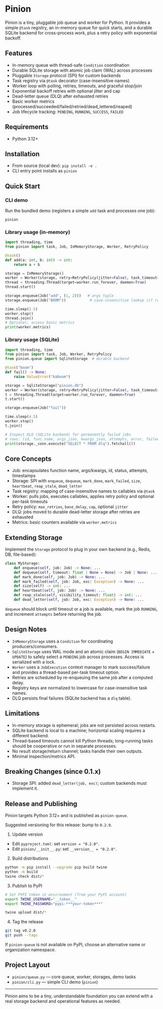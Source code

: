 # Pinion

Pinion is a tiny, pluggable job queue and worker for Python. It provides a simple `@task` registry, an in-memory queue for quick starts, and a durable SQLite backend for cross-process work, plus a retry policy with exponential backoff.

## Features

- In-memory queue with thread-safe `Condition` coordination
- Durable SQLite storage with atomic job claim (WAL) across processes
- Pluggable `Storage` protocol (SPI) for custom backends
- Task registry via `@task` decorator (case-insensitive names)
- Worker loop with polling, retries, timeouts, and graceful stop/join
- Exponential backoff retries with optional jitter and cap
- Dead-letter queue (DLQ) after exhausted retries
- Basic worker metrics (processed/succeeded/failed/retried/dead_lettered/reaped)
- Job lifecycle tracking: `PENDING`, `RUNNING`, `SUCCESS`, `FAILED`

## Requirements

- Python 3.12+

## Installation

- From source (local dev): `pip install -e .`
- CLI entry point installs as `pinion`

## Quick Start

### CLI demo

Run the bundled demo (registers a simple `add` task and processes one job):

```bash
pinion
```

### Library usage (in-memory)

```python
import threading, time
from pinion import task, Job, InMemoryStorage, Worker, RetryPolicy

@task()
def add(a: int, b: int) -> int:
    return a + b

storage = InMemoryStorage()
worker = Worker(storage, retry=RetryPolicy(jitter=False), task_timeout=2.0)
thread = threading.Thread(target=worker.run_forever, daemon=True)
thread.start()

storage.enqueue(Job("add", (1, 2)))   # args tuple
storage.enqueue(Job("BOOM"))           # case-insensitive lookup (if registered)

time.sleep(2.5)
worker.stop()
thread.join()
# Optional: access basic metrics
print(worker.metrics)
```

### Library usage (SQLite)

```python
import threading, time
from pinion import task, Job, Worker, RetryPolicy
from pinion.queue import SqliteStorage  # durable backend

@task("boom")
def fail() -> None:
    raise ValueError("kaboom")

storage = SqliteStorage("pinion.db")
worker = Worker(storage, retry=RetryPolicy(jitter=False), task_timeout=2.0)
t = threading.Thread(target=worker.run_forever, daemon=True)
t.start()

storage.enqueue(Job("fail"))

time.sleep(4.5)
worker.stop()
t.join()

# Inspect DLQ (SQLite backend) for permanently failed jobs
# rows: (id, func_name, args_json, kwargs_json, attempts, error, failed_at)
print(storage._conn.execute("SELECT * FROM dlq").fetchall())
```

## Core Concepts

- Job: encapsulates function name, args/kwargs, id, status, attempts, timestamps
- Storage: SPI with `enqueue`, `dequeue`, `mark_done`, `mark_failed`, `size`, `heartbeat`, `reap_stale`, `dead_letter`
- Task registry: mapping of case-insensitive names to callables via `@task`
- Worker: pulls jobs, executes callables, applies retry policy and optional per-task timeouts
- Retry policy: `max_retries`, `base_delay`, `cap`, optional `jitter`
- DLQ: jobs moved to durable dead-letter storage after retries are exhausted
- Metrics: basic counters available via `worker.metrics`

## Extending Storage

Implement the `Storage` protocol to plug in your own backend (e.g., Redis, DB, file-based):

```python
class MyStorage:
    def enqueue(self, job: Job) -> None: ...
    def dequeue(self, timeout: float | None = None) -> Job | None: ...
    def mark_done(self, job: Job) -> None: ...
    def mark_failed(self, job: Job, exc: Exception) -> None: ...
    def size(self) -> int: ...
    def heartbeat(self, job: Job) -> None: ...
    def reap_stale(self, visibility_timeout: float) -> int: ...
    def dead_letter(self, job: Job, exc: Exception) -> None: ...
```

`dequeue` should block until timeout or a job is available, mark the job `RUNNING`, and increment `attempts` before returning the job.

## Design Notes

- `InMemoryStorage` uses a `Condition` for coordinating producers/consumers.
- `SqliteStorage` uses WAL mode and an atomic claim (`BEGIN IMMEDIATE` + `UPDATE`) to safely select a `PENDING` job across processes. Access is serialized with a lock.
- `Worker` uses a `JobExecution` context manager to mark success/failure and provides a thread-based per-task timeout option.
- Retries are scheduled by re-enqueuing the same job after a computed delay.
- Registry keys are normalized to lowercase for case-insensitive task names.
- DLQ persists final failures (SQLite backend has a `dlq` table).

## Limitations

- In-memory storage is ephemeral; jobs are not persisted across restarts.
- SQLite backend is local to a machine; horizontal scaling requires a different backend.
- Thread-based timeouts cannot kill Python threads; long-running tasks should be cooperative or run in separate processes.
- No result storage/return channel; tasks handle their own outputs.
- Minimal inspection/metrics API.

## Breaking Changes (since 0.1.x)

- Storage SPI: added `dead_letter(job, exc)`; custom backends must implement it.

## Release and Publishing

Pinion targets Python 3.12+ and is published as `pinion-queue`.

Suggested versioning for this release: bump to `0.2.0`.

1) Update version

- Edit `pyproject.toml`: set `version = "0.2.0"`.
- Edit `pinion/__init__.py`: set `__version__ = "0.2.0"`.

2) Build distributions

```bash
python -m pip install --upgrade pip build twine
python -m build
twine check dist/*
```

3) Publish to PyPI

```bash
# Set PYPI token in environment (from your PyPI account)
export TWINE_USERNAME="__token__"
export TWINE_PASSWORD="pypi-***your-token***"

twine upload dist/*
```

4) Tag the release

```bash
git tag v0.2.0
git push --tags
```

If `pinion-queue` is not available on PyPI, choose an alternative name or organization namespace.

## Project Layout

- `pinion/queue.py` — core queue, worker, storages, demo tasks
- `pinion/cli.py` — simple CLI demo (`pinion`)

---

Pinion aims to be a tiny, understandable foundation you can extend with a real storage backend and operational features as needed.
